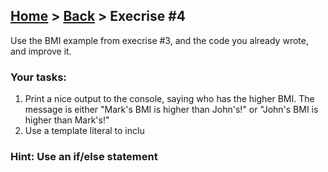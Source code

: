 ## [Home](../../../README.md) > [Back](../lesson.md) > Execrise #4

Use the BMI example from execrise #3, and the code you already wrote, and
improve it.

### Your tasks:

1. Print a nice output to the console, saying who has the higher BMI. The message is either "Mark's BMI is higher than John's!" or "John's BMI is higher than Mark's!"
2. Use a template literal to inclu

### Hint: Use an if/else statement
